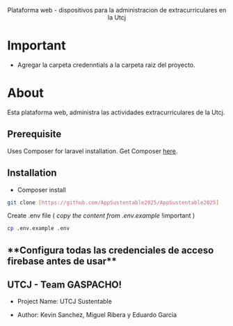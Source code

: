 <p align="center">Plataforma web - dispositivos para la administracion de extracurriculares en la Utcj</p>

<!-- [![Github All Releases](https://img.shields.io/github/downloads/suhasrkms/laravel-with-firebase/total.svg)]() -->

# Important

   - Agregar la carpeta credenntials a la carpeta raiz del proyecto. 
 
# About

Esta plataforma web, administra las actividades extracurriculares de la Utcj.

## Prerequisite

Uses Composer for laravel installation. Get Composer [here](https://getcomposer.org/download/).

## Installation
- Composer install

```bash
git clone [https://github.com/AppSustentable2025/AppSustentable2025]
```

Create .env file ( *copy the content from .env.example* !important )

```bash
cp .env.example .env
```



<h2>**Configura todas las credenciales de acceso firebase antes de usar**</h2>

## UTCJ - Team GASPACHO!

- Project Name: UTCJ Sustentable

- Author: Kevin Sanchez, Miguel Ribera y Eduardo Garcia
 
